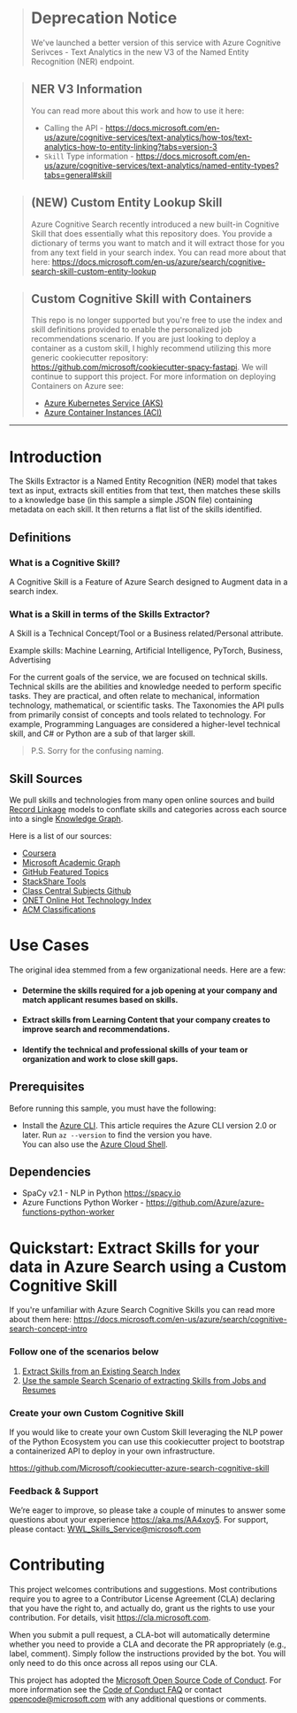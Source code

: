 > # Deprecation Notice
> We've launched a better version of this service with Azure Cognitive Serivces - Text Analytics in the new V3 of the Named Entity Recognition (NER) endpoint. 

> ## NER V3 Information
> You can read more about this work and how to use it here:
> * Calling the API - https://docs.microsoft.com/en-us/azure/cognitive-services/text-analytics/how-tos/text-analytics-how-to-entity-linking?tabs=version-3
> * `Skill` Type information - https://docs.microsoft.com/en-us/azure/cognitive-services/text-analytics/named-entity-types?tabs=general#skill

> ## (NEW) Custom Entity Lookup Skill
> Azure Cognitive Search recently introduced a new built-in Cognitive Skill that does essentially what this repository does. You provide a dictionary of terms you want to match and it will extract those for you from any text field in your search index. You can read more about that here: https://docs.microsoft.com/en-us/azure/search/cognitive-search-skill-custom-entity-lookup

> ## Custom Cognitive Skill with Containers
> This repo is no longer supported but you're free to use the index and skill definitions provided to enable the personalized job recommendations scenario. If you are just looking to deploy a container as a custom skill, I highly recommend utilizing this more generic cookiecutter repository: https://github.com/microsoft/cookiecutter-spacy-fastapi. We will continue to support this project.
> For more information on deploying Containers on Azure see:
> * [Azure Kubernetes Service (AKS)](https://azure.microsoft.com/en-us/services/kubernetes-service)
> * [Azure Container Instances (ACI)](https://azure.microsoft.com/en-us/services/container-instances/)

---

# Introduction

The Skills Extractor is a Named Entity Recognition (NER) model that takes text as input, extracts skill entities from that text, then matches these skills to a knowledge base (in this sample a simple JSON file) containing metadata on each skill. It then returns a flat list of the skills identified.

## Definitions

### What is a Cognitive Skill?
A Cognitive Skill is a Feature of Azure Search designed to Augment data in a search index.

### What is a Skill in terms of the Skills Extractor?
A Skill is a Technical Concept/Tool or a Business related/Personal attribute.

Example skills:
Machine Learning, Artificial Intelligence, PyTorch, Business, Advertising

For the current goals of the service, we are focused on technical skills. Technical skills are the abilities and knowledge needed to perform specific tasks. They are practical, and often relate to mechanical, information technology, mathematical, or scientific tasks. 
The Taxonomies the API pulls from primarily consist of concepts and tools related to technology. For example, Programming Languages are considered a higher-level technical skill, and C# or Python are a sub of that larger skill.

> P.S. Sorry for the confusing naming.

## Skill Sources 

We pull skills and technologies from many open online sources and build [Record Linkage](https://github.com/dedupeio/dedupe-examples/tree/master/record_linkage_example) models to conflate skills and categories across each source into a single [Knowledge Graph](https://en.wikipedia.org/wiki/Knowledge_Graph).

Here is a list of our sources: 
* [Coursera](https://www.coursera.org/gsi/)
* [Microsoft Academic Graph](https://academic.microsoft.com/topics)
* [GitHub Featured Topics](https://github.com/topics)
* [StackShare Tools](https://stackshare.io/categories)
* [Class Central Subjects Github](https://github.com/classcentral/online-course-taxonomy)
* [ONET Online Hot Technology Index](https://www.onetonline.org/search/hot_tech/)
* [ACM Classifications](https://dl.acm.org/ccs/ccs_flat.cfm)

# Use Cases
The original idea stemmed from a few organizational needs. Here are a few: 
*   #### Determine the skills required for a job opening at your company and match applicant resumes based on skills. 
*   #### Extract skills from Learning Content that your company creates to improve search and recommendations. 
*   #### Identify the technical and professional skills of your team or organization and work to close skill gaps.

## Prerequisites

Before running this sample, you must have the following:

* Install the [Azure CLI](https://docs.microsoft.com/en-us/cli/azure/install-azure-cli?view=azure-cli-latest). This article requires the Azure CLI version 2.0 or later. Run `az --version` to find the version you have.  
You can also use the [Azure Cloud Shell](https://shell.azure.com/bash).

## Dependencies

* SpaCy v2.1 - NLP in Python https://spacy.io
* Azure Functions Python Worker - https://github.com/Azure/azure-functions-python-worker

# Quickstart: Extract Skills for your data in Azure Search using a Custom Cognitive Skill

If you're unfamiliar with Azure Search Cognitive Skills you can read more about them here:
https://docs.microsoft.com/en-us/azure/search/cognitive-search-concept-intro

### Follow one of the scenarios below

1. [Extract Skills from an Existing Search Index](docs/existing_search_index.md)
2. [Use the sample Search Scenario of extracting Skills from Jobs and Resumes](docs/sample_search_scenario.md)


### Create your own Custom Cognitive Skill

If you would like to create your own Custom Skill leveraging the NLP power of the Python Ecosystem you can use this cookiecutter project to bootstrap a containerized API to deploy in your own infrastructure.

<a href="https://github.com/Microsoft/cookiecutter-azure-search-cognitive-skill" target="_blank">https://github.com/Microsoft/cookiecutter-azure-search-cognitive-skill</a>

### Feedback & Support 
We’re eager to improve, so please take a couple of minutes to answer some questions about your experience https://aka.ms/AA4xoy5.
For support, please contact: WWL_Skills_Service@microsoft.com

# Contributing

This project welcomes contributions and suggestions.  Most contributions require you to agree to a
Contributor License Agreement (CLA) declaring that you have the right to, and actually do, grant us
the rights to use your contribution. For details, visit https://cla.microsoft.com.

When you submit a pull request, a CLA-bot will automatically determine whether you need to provide
a CLA and decorate the PR appropriately (e.g., label, comment). Simply follow the instructions
provided by the bot. You will only need to do this once across all repos using our CLA.

This project has adopted the [Microsoft Open Source Code of Conduct](https://opensource.microsoft.com/codeofconduct/).
For more information see the [Code of Conduct FAQ](https://opensource.microsoft.com/codeofconduct/faq/) or
contact [opencode@microsoft.com](mailto:opencode@microsoft.com) with any additional questions or comments.
